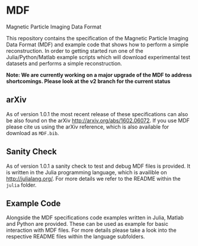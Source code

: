 # MDF
Magnetic Particle Imaging Data Format

This repository contains the specification of the Magnetic Particle Imaging Data Format (MDF) and example code that shows how to perform a simple reconstruction. In order to getting started run one of the Julia/Python/Matlab example scripts which will download experimental test datasets and performs a simple reconstruction.

**Note: We are currently working on a major upgrade of the MDF to address shortcomings. Please look at the v2 branch for the current status**

## arXiv
As of version 1.0.1 the most recent release of these specifications can also be also found on the arXiv http://arxiv.org/abs/1602.06072. If you use MDF please cite us using the arXiv reference, which is also available for download as `MDF.bib`.

## Sanity Check
As of version 1.0.1 a sanity check to test and debug MDF files is provided. It is written in the Julia programming language, which is availible on http://julialang.org/. For more details we refer to the README within the `julia` folder.

## Example Code
Alongside the MDF specifications code examples written in Julia, Matlab and Python are provided. These can be used as example for basic interaction with MDF files. For more details please take a look into the respective README files within the language subfolders.
